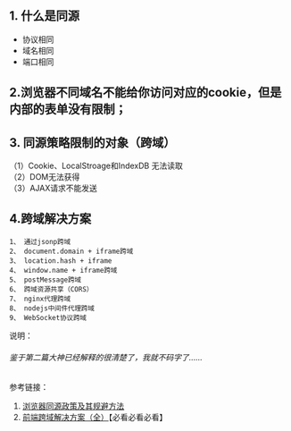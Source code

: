 ## 1. 什么是同源
+ 协议相同
+ 域名相同
+ 端口相同 
## 2.浏览器不同域名不能给你访问对应的cookie，但是内部的表单没有限制；
## 3. 同源策略限制的对象（跨域）
（1）Cookie、LocalStroage和IndexDB 无法读取    
（2）DOM无法获得    
（3）AJAX请求不能发送   
## 4.跨域解决方案
    1、 通过jsonp跨域   
    2、 document.domain + iframe跨域   
    3、 location.hash + iframe   
    4、 window.name + iframe跨域  
    5、 postMessage跨域   
    6、 跨域资源共享（CORS）   
    7、 nginx代理跨域  
    8、 nodejs中间件代理跨域  
    9、 WebSocket协议跨域   
说明：
###### 鉴于第二篇大神已经解释的很清楚了，我就不码字了……
参考链接：
1. [浏览器同源政策及其规避方法](http://www.ruanyifeng.com/blog/2016/04/same-origin-policy.html)
2. [前端跨域解决方案（全）](https://segmentfault.com/a/1190000011145364)【必看必看必看】